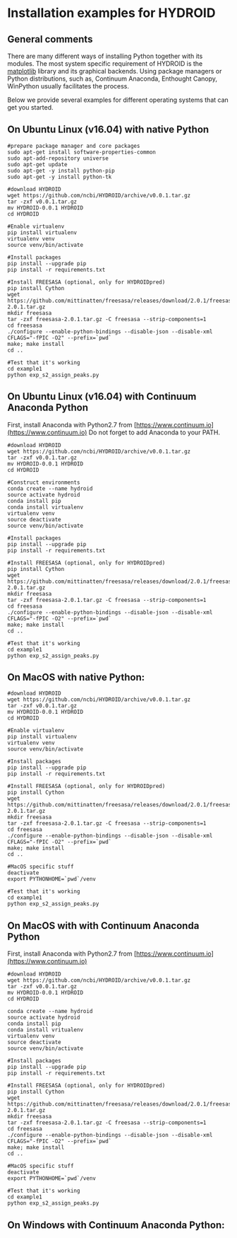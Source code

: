 # Installation examples for HYDROID
## General comments
There are many different ways of installing Python together with its modules. The most system specific requirement of HYDROID is the [matplotlib](http://matplotlib.org/users/installing.html) library and its graphical backends.
Using package managers or Python distributions, such as, Continuum Anaconda, Enthought Canopy, WinPython usually facilitates the process.

Below we provide several examples for different operating systems that can get you started. 

## On Ubuntu Linux (v16.04) with native Python

~~~~
#prepare package manager and core packages
sudo apt-get install software-properties-common
sudo apt-add-repository universe
sudo apt-get update
sudo apt-get -y install python-pip
sudo apt-get -y install python-tk

#download HYDROID
wget https://github.com/ncbi/HYDROID/archive/v0.0.1.tar.gz
tar -zxf v0.0.1.tar.gz
mv HYDROID-0.0.1 HYDROID
cd HYDROID

#Enable virtualenv
pip install virtualenv
virtualenv venv
source venv/bin/activate

#Install packages
pip install --upgrade pip
pip install -r requirements.txt

#Install FREESASA (optional, only for HYDROIDpred)
pip install Cython
wget https://github.com/mittinatten/freesasa/releases/download/2.0.1/freesasa-2.0.1.tar.gz
mkdir freesasa
tar -zxf freesasa-2.0.1.tar.gz -C freesasa --strip-components=1
cd freesasa
./configure --enable-python-bindings --disable-json --disable-xml CFLAGS="-fPIC -O2" --prefix=`pwd`
make; make install
cd ..

#Test that it's working
cd example1
python exp_s2_assign_peaks.py
~~~~

## On Ubuntu Linux (v16.04) with Continuum Anaconda Python

First, install Anaconda with Python2.7 from [https://www.continuum.io](https://www.continuum.io)
Do not forget to add Anaconda to your PATH.
~~~~
#download HYDROID
wget https://github.com/ncbi/HYDROID/archive/v0.0.1.tar.gz
tar -zxf v0.0.1.tar.gz
mv HYDROID-0.0.1 HYDROID
cd HYDROID

#Construct environments
conda create --name hydroid
source activate hydroid
conda install pip
conda install virtualenv
virtualenv venv
source deactivate
source venv/bin/activate

#Install packages
pip install --upgrade pip
pip install -r requirements.txt

#Install FREESASA (optional, only for HYDROIDpred)
pip install Cython
wget https://github.com/mittinatten/freesasa/releases/download/2.0.1/freesasa-2.0.1.tar.gz
mkdir freesasa
tar -zxf freesasa-2.0.1.tar.gz -C freesasa --strip-components=1
cd freesasa
./configure --enable-python-bindings --disable-json --disable-xml CFLAGS="-fPIC -O2" --prefix=`pwd`
make; make install
cd ..

#Test that it's working
cd example1
python exp_s2_assign_peaks.py
~~~~


## On MacOS with native Python:
~~~~
#download HYDROID
wget https://github.com/ncbi/HYDROID/archive/v0.0.1.tar.gz
tar -zxf v0.0.1.tar.gz
mv HYDROID-0.0.1 HYDROID
cd HYDROID

#Enable virtualenv
pip install virtualenv
virtualenv venv
source venv/bin/activate

#Install packages
pip install --upgrade pip
pip install -r requirements.txt

#Install FREESASA (optional, only for HYDROIDpred)
pip install Cython
wget https://github.com/mittinatten/freesasa/releases/download/2.0.1/freesasa-2.0.1.tar.gz
mkdir freesasa
tar -zxf freesasa-2.0.1.tar.gz -C freesasa --strip-components=1
cd freesasa
./configure --enable-python-bindings --disable-json --disable-xml CFLAGS="-fPIC -O2" --prefix=`pwd`
make; make install
cd ..

#MacOS specific stuff
deactivate
export PYTHONHOME=`pwd`/venv

#Test that it's working
cd example1
python exp_s2_assign_peaks.py
~~~~

## On MacOS with with Continuum Anaconda Python

First, install Anaconda with Python2.7 from [https://www.continuum.io](https://www.continuum.io)
~~~~
#download HYDROID
wget https://github.com/ncbi/HYDROID/archive/v0.0.1.tar.gz
tar -zxf v0.0.1.tar.gz
mv HYDROID-0.0.1 HYDROID
cd HYDROID

conda create --name hydroid
source activate hydroid
conda install pip
conda install vritualenv
virtualenv venv
source deactivate
source venv/bin/activate

#Install packages
pip install --upgrade pip
pip install -r requirements.txt

#Install FREESASA (optional, only for HYDROIDpred)
pip install Cython
wget https://github.com/mittinatten/freesasa/releases/download/2.0.1/freesasa-2.0.1.tar.gz
mkdir freesasa
tar -zxf freesasa-2.0.1.tar.gz -C freesasa --strip-components=1
cd freesasa
./configure --enable-python-bindings --disable-json --disable-xml CFLAGS="-fPIC -O2" --prefix=`pwd`
make; make install
cd ..

#MacOS specific stuff
deactivate
export PYTHONHOME=`pwd`/venv

#Test that it's working
cd example1
python exp_s2_assign_peaks.py
~~~~


## On Windows with Continuum Anaconda Python:

